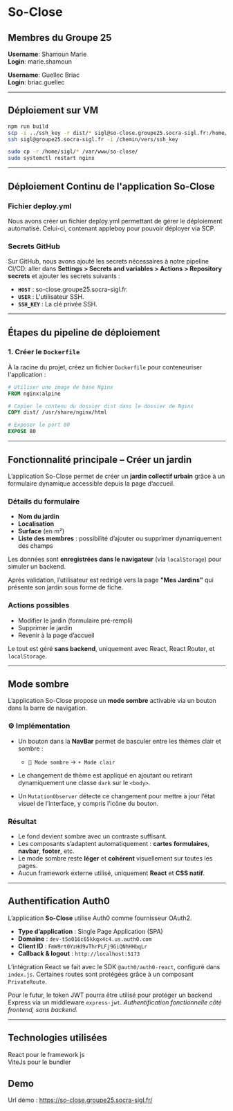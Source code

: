 # So-Close

## Membres du Groupe 25

**Username**: Shamoun Marie  
**Login**: marie.shamoun

**Username**: Guellec Briac  
**Login**: briac.guellec

---

## Déploiement sur VM

```bash
npm run build
scp -i ../ssh_key -r dist/* sigl@so-close.groupe25.socra-sigl.fr:/home/sigl/
ssh sigl@groupe25.socra-sigl.fr -i /chemin/vers/ssh_key

sudo cp -r /home/sigl/* /var/www/so-close/
sudo systemctl restart nginx
```

---

## Déploiement Continu de l'application So-Close

### Fichier deploy.yml

Nous avons créer un fichier deploy.yml permettant de gérer le
déploiement automatisé. Celui-ci, contenant appleboy pour pouvoir
déployer via SCP.

### Secrets GitHub

Sur GitHub, nous avons ajouté les secrets nécessaires à notre pipeline CI/CD:
aller dans **Settings > Secrets and variables > Actions > Repository secrets**
et ajouter les secrets suivants :

- **`HOST`** : so-close.groupe25.socra-sigl.fr.
- **`USER`** : L'utilisateur SSH.
- **`SSH_KEY`** : La clé privée SSH.

---

## Étapes du pipeline de déploiement

### 1. Créer le `Dockerfile`

À la racine du projet, créez un fichier `Dockerfile` pour
conteneuriser l'application :

```Dockerfile
# Utiliser une image de base Nginx
FROM nginx:alpine

# Copier le contenu du dossier dist dans le dossier de Nginx
COPY dist/ /usr/share/nginx/html

# Exposer le port 80
EXPOSE 80
```

---

## Fonctionnalité principale – Créer un jardin

L’application So-Close permet de créer un **jardin collectif urbain**
grâce à un formulaire dynamique accessible depuis la page d’accueil.

### Détails du formulaire

- **Nom du jardin**
- **Localisation**
- **Surface** (en m²)
- **Liste des membres** : possibilité
d’ajouter ou supprimer dynamiquement des champs

Les données sont **enregistrées dans le navigateur** (via `localStorage`)
pour simuler un backend.

Après validation, l’utilisateur est redirigé vers la page **"Mes Jardins"**
qui présente son jardin sous forme de fiche.

### Actions possibles

- Modifier le jardin (formulaire pré-rempli)  
- Supprimer le jardin  
- Revenir à la page d’accueil  

Le tout est géré **sans backend**, uniquement avec React, React Router, et `localStorage`.

---

## Mode sombre

L’application So-Close propose un **mode sombre** activable via un
bouton dans la barre de navigation.

### ⚙️ Implémentation

- Un bouton dans la **NavBar** permet de basculer entre les thèmes
clair et sombre :
  - `🌙 Mode sombre` → `☀️ Mode clair`

- Le changement de thème est appliqué en ajoutant ou retirant
dynamiquement une classe `dark` sur le `<body>`.

- Un `MutationObserver` détecte ce changement pour mettre à jour
l’état visuel de l’interface, y compris l’icône du bouton.

### Résultat

- Le fond devient sombre avec un contraste suffisant.
- Les composants s’adaptent automatiquement : **cartes**
**formulaires**, **navbar**, **footer**, etc.
- Le mode sombre reste **léger** et **cohérent** visuellement sur toutes les pages.
- Aucun framework externe utilisé, uniquement **React** et **CSS natif**.

---

## Authentification Auth0

L’application **So-Close** utilise Auth0 comme fournisseur OAuth2.  

- **Type d’application** : Single Page Application (SPA)  
- **Domaine** : `dev-t5o016c65kkqx4c4.us.auth0.com`  
- **Client ID** : `FmW9rt0YzHd9vThrPLFj9GiQNhHHbqLr`  
- **Callback & logout** : `http://localhost:5173`

L’intégration React se fait avec le SDK `@auth0/auth0-react`,
configuré dans `index.js`.
Certaines routes sont protégées grâce à un composant `PrivateRoute`.  

Pour le futur, le token JWT pourra être utilisé pour protéger
un backend Express via un middleware `express-jwt`.
*Authentification fonctionnelle côté frontend, sans backend.*  

---

## Technologies utilisées

React pour le framework js \
ViteJs pour le bundler

## Demo

Url démo : <https://so-close.groupe25.socra-sigl.fr/>
